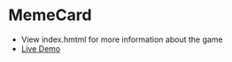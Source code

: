 # MemeCard
- View index.hmtml for more information about the game
- [Live Demo](https://www.youtube.com/watch?v=h-B9voowZvk)
